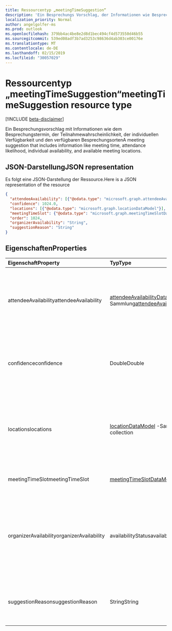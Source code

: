 ```yaml
---
title: Ressourcentyp „meetingTimeSuggestion“
description: 'Ein Besprechungs Vorschlag, der Informationen wie Besprechungszeit, Anwesenheits Wahrscheinlichkeit, einzelne '
localization_priority: Normal
author: angelgolfer-ms
ms.prod: outlook
ms.openlocfilehash: 379bb4ac4be8e2d8d1bec494cf4d573550d46b55
ms.sourcegitcommit: 539ed08adf3b7ad3253c98636d4ab303ce00176e
ms.translationtype: MT
ms.contentlocale: de-DE
ms.lasthandoff: 02/15/2019
ms.locfileid: "30057029"
---
```

# <a name="meetingtimesuggestion-resource-type"></a><span data-ttu-id="d5bdb-103">Ressourcentyp „meetingTimeSuggestion“</span><span class="sxs-lookup"><span data-stu-id="d5bdb-103">meetingTimeSuggestion resource type</span></span>

[!INCLUDE [beta-disclaimer](../../includes/beta-disclaimer.md)]

<span data-ttu-id="d5bdb-104">Ein Besprechungsvorschlag mit Informationen wie dem Besprechungstermin, der Teilnahmewahrscheinlichkeit, der individuellen Verfügbarkeit und den verfügbaren Besprechungsorten</span><span class="sxs-lookup"><span data-stu-id="d5bdb-104">A meeting suggestion that includes information like meeting time, attendance likelihood, individual availability, and available meeting locations.</span></span>

## <a name="json-representation"></a><span data-ttu-id="d5bdb-105">JSON-Darstellung</span><span class="sxs-lookup"><span data-stu-id="d5bdb-105">JSON representation</span></span>

<span data-ttu-id="d5bdb-106">Es folgt eine JSON-Darstellung der Ressource.</span><span class="sxs-lookup"><span data-stu-id="d5bdb-106">Here is a JSON representation of the resource</span></span>

<!-- {
  "blockType": "resource",
  "optionalProperties": [

  ],
  "@odata.type": "microsoft.graph.meetingTimeSuggestion"
}-->

```json
{
  "attendeeAvailability": [{"@odata.type": "microsoft.graph.attendeeAvailabilityDataModel"}],
  "confidence": 1024.0,
  "locations": [{"@odata.type": "microsoft.graph.locationDataModel"}],
  "meetingTimeSlot": {"@odata.type": "microsoft.graph.meetingTimeSlotDataModel"},
  "order": 1024,
  "organizerAvailability": "String",
  "suggestionReason": "String"
}

```
## <a name="properties"></a><span data-ttu-id="d5bdb-107">Eigenschaften</span><span class="sxs-lookup"><span data-stu-id="d5bdb-107">Properties</span></span>
| <span data-ttu-id="d5bdb-108">Eigenschaft</span><span class="sxs-lookup"><span data-stu-id="d5bdb-108">Property</span></span>     | <span data-ttu-id="d5bdb-109">Typ</span><span class="sxs-lookup"><span data-stu-id="d5bdb-109">Type</span></span>   |<span data-ttu-id="d5bdb-110">Beschreibung</span><span class="sxs-lookup"><span data-stu-id="d5bdb-110">Description</span></span>|
|:---------------|:--------|:----------|
|<span data-ttu-id="d5bdb-111">attendeeAvailability</span><span class="sxs-lookup"><span data-stu-id="d5bdb-111">attendeeAvailability</span></span>|<span data-ttu-id="d5bdb-112">[attendeeAvailabilityDataModel](attendeeavailabilitydatamodel.md) -Sammlung</span><span class="sxs-lookup"><span data-stu-id="d5bdb-112">[attendeeAvailabilityDataModel](attendeeavailabilitydatamodel.md) collection</span></span>|<span data-ttu-id="d5bdb-113">Ein Array, das den Verfügbarkeitsstatus jedes Teilnehmers für den betreffenden Besprechungsvorschlag anzeigt</span><span class="sxs-lookup"><span data-stu-id="d5bdb-113">An array that shows the availability status of each attendee for this meeting suggestion.</span></span>|
|<span data-ttu-id="d5bdb-114">confidence</span><span class="sxs-lookup"><span data-stu-id="d5bdb-114">confidence</span></span>|<span data-ttu-id="d5bdb-115">Double</span><span class="sxs-lookup"><span data-stu-id="d5bdb-115">Double</span></span>|<span data-ttu-id="d5bdb-116">Ein Prozentwert, der angibt, wie hoch die Wahrscheinlichkeit ist, dass alle Teilnehmer teilnehmen können</span><span class="sxs-lookup"><span data-stu-id="d5bdb-116">A percentage that represents the likelhood of all the attendees attending.</span></span>|
|<span data-ttu-id="d5bdb-117">locations</span><span class="sxs-lookup"><span data-stu-id="d5bdb-117">locations</span></span>|<span data-ttu-id="d5bdb-118">[locationDataModel](locationdatamodel.md) -Sammlung</span><span class="sxs-lookup"><span data-stu-id="d5bdb-118">[locationDataModel](locationdatamodel.md) collection</span></span>|<span data-ttu-id="d5bdb-119">Ein Array, das den Namen und den geografischen Ort jedes Besprechungsorts für den betreffenden Besprechungsvorschlag angibt</span><span class="sxs-lookup"><span data-stu-id="d5bdb-119">An array that specifies the name and geographic location of each meeting location for this meeting suggestion.</span></span>|
|<span data-ttu-id="d5bdb-120">meetingTimeSlot</span><span class="sxs-lookup"><span data-stu-id="d5bdb-120">meetingTimeSlot</span></span>|[<span data-ttu-id="d5bdb-121">meetingTimeSlotDataModel</span><span class="sxs-lookup"><span data-stu-id="d5bdb-121">meetingTimeSlotDataModel</span></span>](meetingtimeslotdatamodel.md)|<span data-ttu-id="d5bdb-122">Ein für die Besprechung vorgeschlagenes Zeitfenster</span><span class="sxs-lookup"><span data-stu-id="d5bdb-122">A time period suggested for the meeting.</span></span>|
|<span data-ttu-id="d5bdb-123">organizerAvailability</span><span class="sxs-lookup"><span data-stu-id="d5bdb-123">organizerAvailability</span></span>|<span data-ttu-id="d5bdb-124">availabilityStatus</span><span class="sxs-lookup"><span data-stu-id="d5bdb-124">availabilityStatus</span></span>| <span data-ttu-id="d5bdb-p101">Die Verfügbarkeit des Besprechungsorganisators für diesen Besprechungsvorschlag. Mögliche Werte sind: `free`, `tentative`, `busy`, `oof`, `workingElsewhere`und `unknown`.</span><span class="sxs-lookup"><span data-stu-id="d5bdb-p101">Availability of the meeting organizer for this meeting suggestion. Possible values are: `free`, `tentative`, `busy`, `oof`, `workingElsewhere`, `unknown`.</span></span>|
|<span data-ttu-id="d5bdb-127">suggestionReason</span><span class="sxs-lookup"><span data-stu-id="d5bdb-127">suggestionReason</span></span>|<span data-ttu-id="d5bdb-128">String</span><span class="sxs-lookup"><span data-stu-id="d5bdb-128">String</span></span>|<span data-ttu-id="d5bdb-129">Grund, aus dem der betreffende Besprechungstermin vorgeschlagen wurde</span><span class="sxs-lookup"><span data-stu-id="d5bdb-129">Reason for suggesting the meeting time.</span></span>|

<!-- uuid: 8fcb5dbc-d5aa-4681-8e31-b001d5168d79
2015-10-25 14:57:30 UTC -->
<!--
{
  "type": "#page.annotation",
  "description": "meetingTimeSuggestion resource",
  "keywords": "",
  "section": "documentation",
  "tocPath": "",
  "suppressions": [
    "Error: /api-reference/beta/resources/meetingtimesuggestion.md:\r\n      Exception processing links.\r\n    System.ArgumentException: Link Definition was null. Link text: !INCLUDE [beta-disclaimer](../../includes/beta-disclaimer.md)\r\n      at ApiDoctor.Validation.DocFile.get_LinkDestinations()\r\n      at ApiDoctor.Validation.DocSet.ValidateLinks(Boolean includeWarnings, String[] relativePathForFiles, IssueLogger issues, Boolean requireFilenameCaseMatch, Boolean printOrphanedFiles)"
  ]
}
-->
